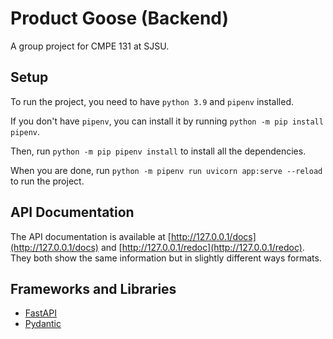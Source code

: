 # Product Goose (Backend)

A group project for CMPE 131 at SJSU.

## Setup

To run the project, you need to have `python 3.9` and `pipenv` installed.

If you don't have `pipenv`, you can install it by running `python -m pip install pipenv`.

Then, run `python -m pip pipenv install` to install all the dependencies.

When you are done, run `python -m pipenv run uvicorn app:serve --reload` to run the project.

## API Documentation

The API documentation is available at [http://127.0.0.1/docs](http://127.0.0.1/docs) and 
[http://127.0.0.1/redoc](http://127.0.0.1/redoc). They both show the same information but 
in slightly different ways formats.

## Frameworks and Libraries

+ [FastAPI](https://fastapi.tiangolo.com/)
+ [Pydantic](https://pydantic-docs.helpmanual.io/)
